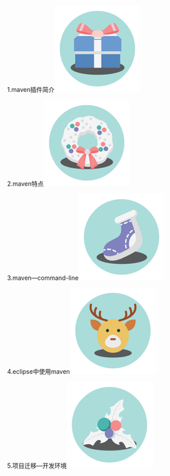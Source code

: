 1.maven插件简介[![1.maven插件简介](./img/礼物.png)](./maven-plugin.md)

2.maven特点[![2.maven特点](./img/花环.png)](./maven-unique.md)

3.maven—command-line[![3.maven—command-line](./img/袜子.png)](./maven-command.md)

4.eclipse中使用maven[![4.eclipse中使用maven](./img/驯鹿.png)](./maven-eclipse.md)

5.项目迁移—开发环境[![5.项目迁移](./img/装饰品.png)](./projects.md)
